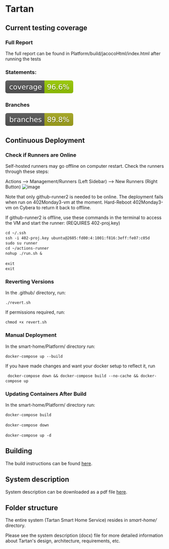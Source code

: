 # Tartan

## Current testing coverage
### Full Report
The full report can be found in Platform/build/jacocoHtml/index.html after running the tests
### Statements:
![Coverage](.github/badges/jacoco.svg)

### Branches
![Branches](.github/badges/branches.svg)

## Continuous Deployment
  
  ### Check if Runners are Online

  Self-hosted runners may go offline on computer restart. Check the runners through these steps:

  Actions --> Management/Runners (Left Sidebar) --> New Runners (Right Button)
  ![image](https://github.com/cmput402/group-project-402monday3/assets/73728946/df499820-7209-41c0-916d-079db9900da1)

  Note that only github-runner2 is needed to be online. The deployment fails when run on 402Monday3-vm at the moment. Hard-Reboot 402Monday3-vm on Cybera to return it back to offline.

  If github-runner2 is offline, use these commands in the terminal to access the VM and start the runner:  (REQUIRES 402-proj.key)

    cd ~/.ssh
    ssh -i 402-proj.key ubuntu@2605:fd00:4:1001:f816:3eff:fe07:c05d
    sudo su runner
    cd ~/actions-runner
    nohup ./run.sh &

    exit
    exit

  ### Reverting Versions 

  In the .github/ directory, run: 

    ./revert.sh

  If permissions required, run:

    chmod +x revert.sh

  ### Manual Deployment  

  In the smart-home/Platform/ directory run:

    docker-compose up --build

  If you have made changes and want your docker setup to reflect it, run

     docker-compose down && docker-compose build --no-cache && docker-compose up

  ### Updating Containers After Build

  In the smart-home/Platform/ directory run:

    docker-compose build

    docker-compose down

    docker-compose up -d

## Building

The build instructions can be found [here](./docs/build_instructions.md).


## System description

System description can be downloaded as a pdf file
[here](./docs/TartanSystemDescription.pdf).

## Folder structure

The entire system (Tartan Smart Home Service) resides in *smart-home/*
directory.

Please see the system description (docx) file for more detailed information
about Tartan's design, architecture, requirements, etc.
